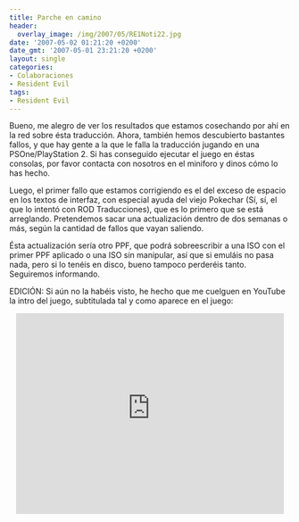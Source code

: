 ```yaml
---
title: Parche en camino
header:
  overlay_image: /img/2007/05/RE1Noti22.jpg
date: '2007-05-02 01:21:20 +0200'
date_gmt: '2007-05-01 23:21:20 +0200'
layout: single
categories:
- Colaboraciones
- Resident Evil
tags:
- Resident Evil
---
```

Bueno, me alegro de ver los resultados que estamos cosechando por ahí en la red sobre ésta traducción.
Ahora, también hemos descubierto bastantes fallos, y que hay gente a la que le falla la traducción
jugando en una PSOne/PlayStation 2. Si has conseguido ejecutar el juego en éstas consolas,
por favor contacta con nosotros en el miniforo y dinos cómo lo has hecho.

Luego, el primer fallo que estamos corrigiendo es el del exceso de espacio en los textos de interfaz,
con especial ayuda del viejo Pokechar (Sí, sí, el que lo intentó con ROD Traducciones),
que es lo primero que se está arreglando. Pretendemos sacar una actualización dentro de dos
semanas o más, según la cantidad de fallos que vayan saliendo.

<!--more-->

Ésta actualización sería otro PPF, que podrá sobreescribir a una ISO con el primer PPF aplicado o
una ISO sin manipular, así que si emuláis no pasa nada, pero si lo tenéis en disco, bueno tampoco
perderéis tanto. Seguiremos informando.

EDICIÓN: Si aún no la habéis visto, he hecho que me cuelguen en YouTube la intro del juego,
subtitulada tal y como aparece en el juego:

<center><iframe width="480" height="360" src="https://www.youtube-nocookie.com/embed/vUU2Ll6ma0I?rel=0" frameborder="0" allow="accelerometer; autoplay; encrypted-media; gyroscope; picture-in-picture" allowfullscreen></iframe></center>


